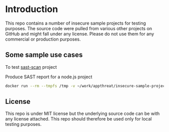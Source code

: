 # Introduction

This repo contains a number of insecure sample projects for testing purposes. The source code were pulled from various other projects on GitHub and might fall under any license. Please do not use them for any commercial or production purposes.

## Some sample use cases

To test [sast-scan](https://github.com/AppThreat/sast-scan) project

Produce SAST report for a node.js project

```bash
docker run --rm --tmpfs /tmp -v ~/work/appthreat/insecure-sample-projects:/app appthreat/sast-scan scan --src /app --type nodejs --out_dir /app/reports --convert
```

## License

This repo is under MIT license but the underlying source code can be with any license attached. This repo should therefore be used only for local testing purposes.
